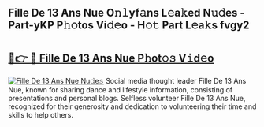 ## Fille De 13 Ans Nue O𝚗𝚕yf𝚊ns L𝚎a𝚔ed N𝚞𝚍es - Part-yKP P𝚑𝚘tos Vi𝚍𝚎o - H𝚘𝚝 Part L𝚎a𝚔s fvgy2

# <h2><a href="http://kf1gmf2.oniu.top/?m=Fille+De+13+Ans+Nue">🔗👉 🔴 Fille De 13 Ans Nue P𝚑ot𝚘𝚜 V𝚒d𝚎o</a></h2>

[![Fille De 13 Ans Nue Nu𝚍e𝚜](https://i.imgur.com/0qMVB7G.gif)](http://kf1gmf2.oniu.top/?m=Fille+De+13+Ans+Nue)
Social media thought leader Fille De 13 Ans Nue, known for sharing dance and lifestyle information, consisting of presentations and personal blogs. Selfless volunteer Fille De 13 Ans Nue, recognized for their generosity and dedication to volunteering their time and skills to help others.  
